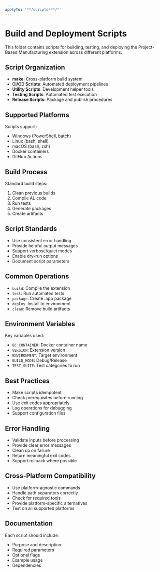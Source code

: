 ```yaml
---
applyTo: '**/scripts/**/*'
---
```

# Build and Deployment Scripts

This folder contains scripts for building, testing, and deploying the Project-Based Manufacturing extension across different platforms.

## Script Organization

- **make**: Cross-platform build system
- **CI/CD Scripts**: Automated deployment pipelines
- **Utility Scripts**: Development helper tools
- **Testing Scripts**: Automated test execution
- **Release Scripts**: Package and publish procedures

## Supported Platforms

Scripts support:
- Windows (PowerShell, batch)
- Linux (bash, shell)
- macOS (bash, zsh)
- Docker containers
- GitHub Actions

## Build Process

Standard build steps:
1. Clean previous builds
2. Compile AL code
3. Run tests
4. Generate packages
5. Create artifacts

## Script Standards

- Use consistent error handling
- Provide helpful output messages
- Support verbose/quiet modes
- Enable dry-run options
- Document script parameters

## Common Operations

- `build`: Compile the extension
- `test`: Run automated tests
- `package`: Create .app package
- `deploy`: Install to environment
- `clean`: Remove build artifacts

## Environment Variables

Key variables used:
- `BC_CONTAINER`: Docker container name
- `VERSION`: Extension version
- `ENVIRONMENT`: Target environment
- `BUILD_MODE`: Debug/Release
- `TEST_SUITE`: Test categories to run

## Best Practices

- Make scripts idempotent
- Check prerequisites before running
- Use exit codes appropriately
- Log operations for debugging
- Support configuration files

## Error Handling

- Validate inputs before processing
- Provide clear error messages
- Clean up on failure
- Return meaningful exit codes
- Support rollback where possible

## Cross-Platform Compatibility

- Use platform-agnostic commands
- Handle path separators correctly
- Check for required tools
- Provide platform-specific alternatives
- Test on all supported platforms

## Documentation

Each script should include:
- Purpose and description
- Required parameters
- Optional flags
- Example usage
- Dependencies